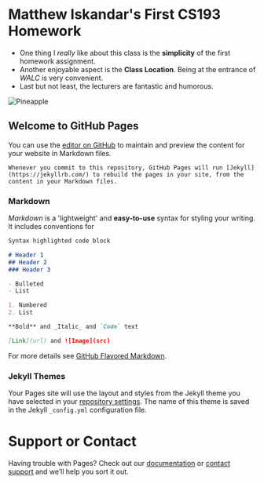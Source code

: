 # Matthew Iskandar's First CS193 Homework

- One thing I _really_ like about this class is the **simplicity** of the first homework assignment.
- Another enjoyable aspect is the **Class Location**. Being at the entrance of _WALC_ is very convenient.
- Last but not least, the lecturers are fantastic and humorous.

![Pineapple](https://upload.wikimedia.org/wikipedia/commons/7/74/%E0%B4%95%E0%B5%88%E0%B4%A4%E0%B4%9A%E0%B5%8D%E0%B4%9A%E0%B4%95%E0%B5%8D%E0%B4%95.jpg)


## Welcome to GitHub Pages

You can use the [editor on GitHub](https://github.com/kalutes/CS193_Fall18_Lab1/edit/master/index.md) to maintain and preview the content for your website in Markdown files.
```
Whenever you commit to this repository, GitHub Pages will run [Jekyll](https://jekyllrb.com/) to rebuild the pages in your site, from the content in your Markdown files.
```
### Markdown

_Markdown_ is a 'lightweight' and **easy-to-use** syntax for styling your writing. It includes conventions for

```markdown
Syntax highlighted code block

# Header 1
## Header 2
### Header 3

- Bulleted
- List

1. Numbered
2. List

**Bold** and _Italic_ and `Code` text

[Link](url) and ![Image](src)
```

For more details see [GitHub Flavored Markdown](https://guides.github.com/features/mastering-markdown/).

### Jekyll Themes

Your Pages site will use the layout and styles from the Jekyll theme you have selected in your [repository settings](https://github.com/kalutes/CS193_Fall18_Lab1/settings). The name of this theme is saved in the Jekyll `_config.yml` configuration file.

# Support or Contact

Having trouble with Pages? Check out our [documentation](https://help.github.com/categories/github-pages-basics/) or [contact support](https://github.com/contact) and we’ll help you sort it out.
